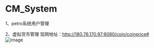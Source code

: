 # CM_System
1、petro系统用户管理 

2、虚拟货币管理
现网地址：http://180.76.170.97:8080/coin/coinprice#
![image](https://github.com/Gong-Zechun/CM_System/blob/master/images-folder/%E8%B4%A7%E5%B8%81%E7%AE%A1%E7%90%86%E9%A1%B5%E9%9D%A2%E6%88%AA%E5%9B%BE.png)
